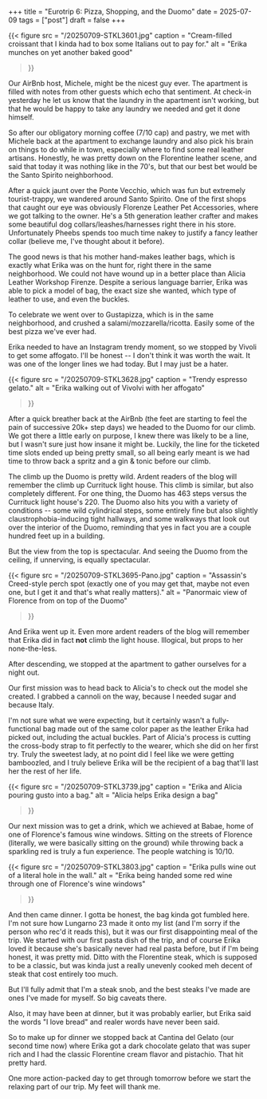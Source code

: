 +++
title = "Eurotrip 6: Pizza, Shopping, and the Duomo"
date = 2025-07-09
tags = ["post"]
draft = false
+++

{{< 
    figure src = "/20250709-STKL3601.jpg" 
    caption = "Cream-filled croissant that I kinda had to box some Italians out to pay for." 
    alt = "Erika munches on yet another baked good"
>}}

Our AirBnb host, Michele, might be the nicest guy ever. The apartment is filled with notes from other guests which echo that sentiment. At check-in yesterday he let us know that the laundry in the apartment isn't working, but that he would be happy to take any laundry we needed and get it done himself. 

So after our obligatory morning coffee (7/10 cap) and pastry, we met with Michele back at the apartment to exchange laundry and also pick his brain on things to do while in town, especially where to find some real leather artisans. Honestly, he was pretty down on the Florentine leather scene, and said that today it was nothing like in the 70's, but that our best bet would be the Santo Spirito neighborhood. 

After a quick jaunt over the Ponte Vecchio, which was fun but extremely tourist-trappy, we wandered around Santo Spirito. One of the first shops that caught our eye was obviously Florenze Leather Pet Accessories, where we got talking to the owner. He's a 5th generation leather crafter and makes some beautiful dog collars/leashes/harnesses right there in his store. Unfortunately Pheebs spends too much time nakey to justify a fancy leather collar (believe me, I've thought about it before). 

The good news is that his mother hand-makes leather bags, which is exactly what Erika was on the hunt for, right there in the same neighborhood. We could not have wound up in a better place than Alicia Leather Workshop Firenze. Despite a serious language barrier, Erika was able to pick a model of bag, the exact size she wanted, which type of leather to use, and even the buckles.

To celebrate we went over to Gustapizza, which is in the same neighborhood, and crushed a salami/mozzarella/ricotta. Easily some of the best pizza we've ever had.

Erika needed to have an Instagram trendy moment, so we stopped by Vivoli to get some affogato. I'll be honest -- I don't think it was worth the wait. It was one of the longer lines we had today. But I may just be a hater. 

{{< 
    figure src = "/20250709-STKL3628.jpg" 
    caption = "Trendy espresso gelato." 
    alt = "Erika walking out of Vivolvi with her affogato"
>}}

After a quick breather back at the AirBnb (the feet are starting to feel the pain of successive 20k+ step days) we headed to the Duomo for our climb. We got there a little early on purpose, I knew there was likely to be a line, but I wasn't sure just how insane it might be. Luckily, the line for the ticketed time slots ended up being pretty small, so all being early meant is we had time to throw back a spritz and a gin & tonic before our climb. 

The climb up the Duomo is pretty wild. Ardent readers of the blog will remember the climb up Currituck light house. This climb is similar, but also completely different. For one thing, the Duomo has 463 steps versus the Currituck light house's 220. The Duomo also hits you with a variety of conditions -- some wild cylindrical steps, some entirely fine but also slightly claustrophobia-inducing tight hallways, and some walkways that look out over the interior of the Duomo, reminding that yes in fact you are a couple hundred feet up in a building. 

But the view from the top is spectacular. And seeing the Duomo from the ceiling, if unnerving, is equally spectacular. 

{{< 
    figure src = "/20250709-STKL3695-Pano.jpg" 
    caption = "Assassin's Creed-style perch spot (exactly one of you may get that, maybe not even one, but I get it and that's what really matters)." 
    alt = "Panormaic view of Florence from on top of the Duomo"
>}}

And Erika went up it. Even more ardent readers of the blog will remember that Erika did in fact **not** climb the light house. Illogical, but props to her none-the-less.

After descending, we stopped at the apartment to gather ourselves for a night out. 

Our first mission was to head back to Alicia's to check out the model she created. I grabbed a cannoli on the way, because I needed sugar and because Italy. 

I'm not sure what we were expecting, but it certainly wasn't a fully-functional bag made out of the same color paper as the leather Erika had picked out, including the actual buckles. Part of Alicia's process is cutting the cross-body strap to fit perfectly to the wearer, which she did on her first try. Truly the sweetest lady, at no point did I feel like we were getting bamboozled, and I truly believe Erika will be the recipient of a bag that'll last her the rest of her life. 

{{< 
    figure src = "/20250709-STKL3739.jpg" 
    caption = "Erika and Alicia pouring gusto into a bag." 
    alt = "Alicia helps Erika design a bag"
>}}

Our next mission was to get a drink, which we achieved at Babae, home of one of Florence's famous wine windows. Sitting on the streets of Florence (literally, we were basically sitting on the ground) while throwing back a sparkling red is truly a fun experience. The people watching is 10/10.  

{{< 
    figure src = "/20250709-STKL3803.jpg" 
    caption = "Erika pulls wine out of a literal hole in the wall." 
    alt = "Erika being handed some red wine through one of Florence's wine windows"
>}}

And then came dinner. I gotta be honest, the bag kinda got fumbled here. I'm not sure how Lungarno 23 made it onto my list (and I'm sorry if the person who rec'd it reads this), but it was our first disappointing meal of the trip. We started with our first pasta dish of the trip, and of course Erika loved it because she's basically never had real pasta before, but if I'm being honest, it was pretty mid. Ditto with the Florentine steak, which is supposed to be a classic, but was kinda just a really unevenly cooked meh decent of steak that cost entirely too much. 

But I'll fully admit that I'm a steak snob, and the best steaks I've made are ones I've made for myself. So big caveats there. 

Also, it may have been at dinner, but it was probably earlier, but Erika said the words "I love bread" and realer words have never been said. 

So to make up for dinner we stopped back at Cantina del Gelato (our second time now) where Erika got a dark chocolate gelato that was super rich and I had the classic Florentine cream flavor and pistachio. That hit pretty hard. 

One more action-packed day to get through tomorrow before we start the relaxing part of our trip. My feet will thank me. 






